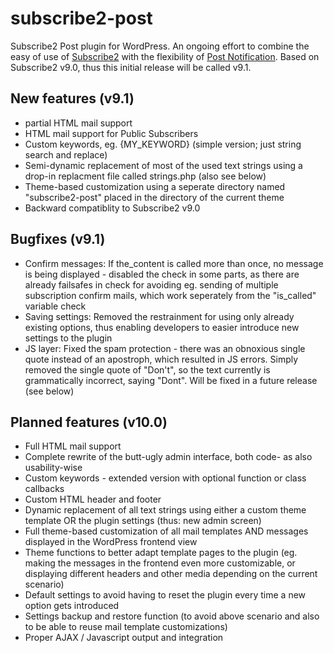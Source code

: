 subscribe2-post
===============

Subscribe2 Post plugin for WordPress. An ongoing effort to combine the easy of use of [Subscribe2](http://wordpress.org/plugins/subscribe2/) with the flexibility of [Post Notification](http://wordpress.org/plugins/post-notification/).
Based on Subscribe2 v9.0, thus this initial release will be called v9.1.

New features (v9.1)
-------------------

- partial HTML mail support
- HTML mail support for Public Subscribers
- Custom keywords, eg. {MY_KEYWORD} (simple version; just string search and replace)
- Semi-dynamic replacement of most of the used text strings using a drop-in replacment file called strings.php (also see below)
- Theme-based customization using a seperate directory named "subscribe2-post" placed in the directory of the current theme
- Backward compatiblity to Subscribe2 v9.0

Bugfixes (v9.1)
---------------

- Confirm messages: If the_content is called more than once, no message is being displayed - disabled the check in some parts, as there are already failsafes in check for avoiding eg. sending of multiple subscription confirm mails, which work seperately from the "is_called" variable check
- Saving settings: Removed the restrainment for using only already existing options, thus enabling developers to easier introduce new settings to the plugin
- JS layer: Fixed the spam protection - there was an obnoxious single quote instead of an apostroph, which resulted in JS errors. Simply removed the single quote of "Don't", so the text currently is grammatically incorrect, saying "Dont". Will be fixed in a future release (see below)


Planned features (v10.0)
------------------------

- Full HTML mail support
- Complete rewrite of the butt-ugly admin interface, both code- as also usability-wise
- Custom keywords - extended version with optional function or class callbacks
- Custom HTML header and footer
- Dynamic replacement of all text strings using either a custom theme template OR the plugin settings (thus: new admin screen)
- Full theme-based customization of all mail templates AND messages displayed in the WordPress frontend view
- Theme functions to better adapt template pages to the plugin (eg. making the messages in the frontend even more customizable, or displaying different headers and other media depending on the current scenario)
- Default settings to avoid having to reset the plugin every time a new option gets introduced
- Settings backup and restore function (to avoid above scenario and also to be able to reuse mail template customizations)
- Proper AJAX / Javascript output and integration
